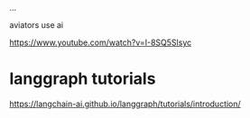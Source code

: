 ...

aviators use ai

https://www.youtube.com/watch?v=I-8SQ5Slsyc

# langgraph tutorials

https://langchain-ai.github.io/langgraph/tutorials/introduction/

